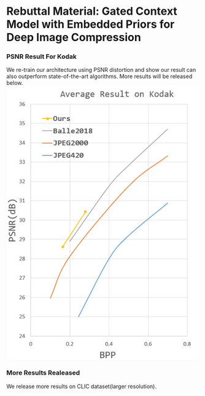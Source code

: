 # Rebuttal Material: Gated Context Model with Embedded Priors for Deep Image Compression

### PSNR Result For Kodak
We re-train our architecture using PSNR distortion and show our result can also outperform state-of-the-art algorithms.
More results will be released below.
             ![image](https://github.com/anonymouscvpr/anonymous.github.io/blob/master/fig/figure.jpg)
### More Results Realeased 
We release more results on CLIC dataset(larger resolution).
